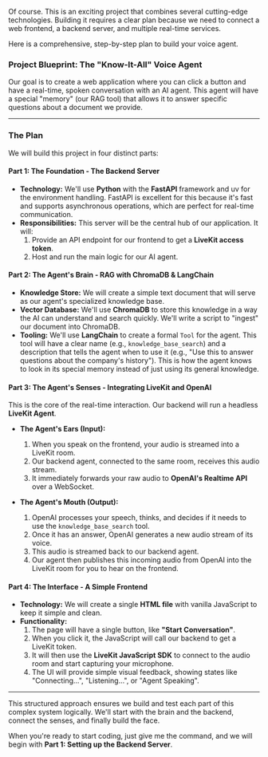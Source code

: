 Of course. This is an exciting project that combines several cutting-edge technologies. Building it requires a clear plan because we need to connect a web frontend, a backend server, and multiple real-time services.

Here is a comprehensive, step-by-step plan to build your voice agent.

### **Project Blueprint: The "Know-It-All" Voice Agent**

Our goal is to create a web application where you can click a button and have a real-time, spoken conversation with an AI agent. This agent will have a special "memory" (our RAG tool) that allows it to answer specific questions about a document we provide.

---

### **The Plan**

We will build this project in four distinct parts:

#### **Part 1: The Foundation - The Backend Server**
* **Technology:** We'll use **Python** with the **FastAPI** framework and uv for the environment handling. FastAPI is excellent for this because it's fast and supports asynchronous operations, which are perfect for real-time communication.
* **Responsibilities:** This server will be the central hub of our application. It will:
    1.  Provide an API endpoint for our frontend to get a **LiveKit access token**.
    2.  Host and run the main logic for our AI agent.

#### **Part 2: The Agent's Brain - RAG with ChromaDB & LangChain**
* **Knowledge Store:** We will create a simple text document that will serve as our agent's specialized knowledge base.
* **Vector Database:** We'll use **ChromaDB** to store this knowledge in a way the AI can understand and search quickly. We'll write a script to "ingest" our document into ChromaDB.
* **Tooling:** We'll use **LangChain** to create a formal `Tool` for the agent. This tool will have a clear name (e.g., `knowledge_base_search`) and a description that tells the agent when to use it (e.g., "Use this to answer questions about the company's history"). This is how the agent knows to look in its special memory instead of just using its general knowledge.

#### **Part 3: The Agent's Senses - Integrating LiveKit and OpenAI**
This is the core of the real-time interaction. Our backend will run a headless **LiveKit Agent**.

* **The Agent's Ears (Input):**
    1.  When you speak on the frontend, your audio is streamed into a LiveKit room.
    2.  Our backend agent, connected to the same room, receives this audio stream.
    3.  It immediately forwards your raw audio to **OpenAI's Realtime API** over a WebSocket.

* **The Agent's Mouth (Output):**
    1.  OpenAI processes your speech, thinks, and decides if it needs to use the `knowledge_base_search` tool.
    2.  Once it has an answer, OpenAI generates a new audio stream of its voice.
    3.  This audio is streamed back to our backend agent.
    4.  Our agent then publishes this incoming audio from OpenAI into the LiveKit room for you to hear on the frontend.

#### **Part 4: The Interface - A Simple Frontend**
* **Technology:** We will create a single **HTML file** with vanilla JavaScript to keep it simple and clean.
* **Functionality:**
    1.  The page will have a single button, like **"Start Conversation"**.
    2.  When you click it, the JavaScript will call our backend to get a LiveKit token.
    3.  It will then use the **LiveKit JavaScript SDK** to connect to the audio room and start capturing your microphone.
    4.  The UI will provide simple visual feedback, showing states like "Connecting...", "Listening...", or "Agent Speaking".

---

This structured approach ensures we build and test each part of this complex system logically. We'll start with the brain and the backend, connect the senses, and finally build the face.

When you're ready to start coding, just give me the command, and we will begin with **Part 1: Setting up the Backend Server**.